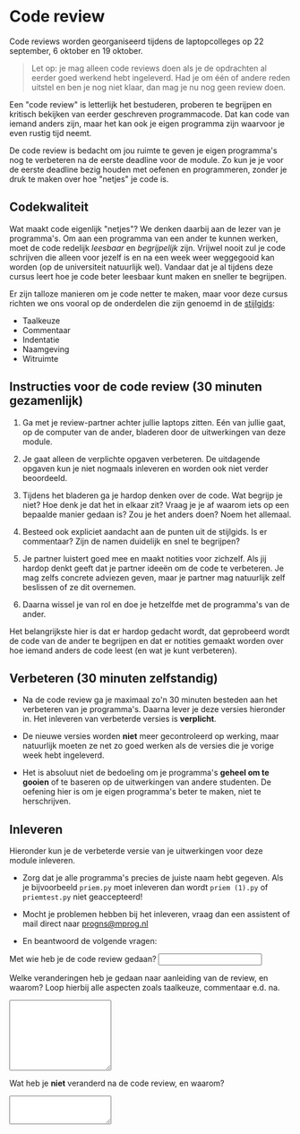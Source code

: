 # Code review

Code reviews worden georganiseerd tijdens de laptopcolleges op 22 september, 6 oktober en 19 oktober.

> Let op: je mag alleen code reviews doen als je de opdrachten al eerder goed werkend hebt ingeleverd. Had je om één of andere reden uitstel en ben je nog niet klaar, dan mag je nu nog geen review doen.

Een "code review" is letterlijk het bestuderen, proberen te begrijpen en kritisch bekijken van eerder geschreven programmacode. Dat kan code van iemand anders zijn, maar het kan ook je eigen programma zijn waarvoor je even rustig tijd neemt.

De code review is bedacht om jou ruimte te geven je eigen programma's nog te verbeteren na de eerste deadline voor de module. Zo kun je je voor de eerste deadline bezig houden met oefenen en programmeren, zonder je druk te maken over hoe "netjes" je code is.

## Codekwaliteit

Wat maakt code eigenlijk "netjes"? We denken daarbij aan de lezer van je programma's. Om aan een programma van een ander te kunnen werken, moet de code redelijk *leesbaar* en *begrijpelijk* zijn. Vrijwel nooit zul je code schrijven die alleen voor jezelf is en na een week weer weggegooid kan worden (op de universiteit natuurlijk wel). Vandaar dat je al tijdens deze cursus leert hoe je code beter leesbaar kunt maken en sneller te begrijpen.

Er zijn talloze manieren om je code netter te maken, maar voor deze cursus richten we ons vooral op de onderdelen die zijn genoemd in de [stijlgids](/python/stijl):

- Taalkeuze
- Commentaar
- Indentatie
- Naamgeving
- Witruimte

## Instructies voor de code review (30 minuten gezamenlijk)

1. Ga met je review-partner achter jullie laptops zitten. Eén van jullie gaat, op de computer van de ander, bladeren door de uitwerkingen van deze module.

2. Je gaat alleen de verplichte opgaven verbeteren. De uitdagende opgaven kun je niet nogmaals inleveren en worden ook niet verder beoordeeld.

3. Tijdens het bladeren ga je hardop denken over de code. Wat begrijp je niet? Hoe denk je dat het in elkaar zit? Vraag je je af waarom iets op een bepaalde manier gedaan is? Zou je het anders doen? Noem het allemaal.

4. Besteed ook expliciet aandacht aan de punten uit de stijlgids. Is er commentaar? Zijn de namen duidelijk en snel te begrijpen?

5. Je partner luistert goed mee en maakt notities voor zichzelf. Als jij hardop denkt geeft dat je partner ideeën om de code te verbeteren. Je mag zelfs concrete adviezen geven, maar je partner mag natuurlijk zelf beslissen of ze dit overnemen.

6. Daarna wissel je van rol en doe je hetzelfde met de programma's van de ander.

Het belangrijkste hier is dat er hardop gedacht wordt, dat geprobeerd wordt de code van de ander te begrijpen en dat er notities gemaakt worden over hoe iemand anders de code leest (en wat je kunt verbeteren).

## Verbeteren (30 minuten zelfstandig)

- Na de code review ga je maximaal zo'n 30 minuten besteden aan het verbeteren van je programma's. Daarna lever je deze versies hieronder in. Het inleveren van verbeterde versies is **verplicht**.

- De nieuwe versies worden **niet** meer gecontroleerd op werking, maar natuurlijk moeten ze net zo goed werken als de versies die je vorige week hebt ingeleverd.

- Het is absoluut niet de bedoeling om je programma's **geheel om te gooien** of te baseren op de uitwerkingen van andere studenten. De oefening hier is om je eigen programma's beter te maken, niet te herschrijven.

## Inleveren

Hieronder kun je de verbeterde versie van je uitwerkingen voor deze module inleveren.

- Zorg dat je alle programma's precies de juiste naam hebt gegeven. Als je bijvoorbeeld `priem.py` moet inleveren dan wordt `priem (1).py` of `priemtest.py` niet geaccepteerd!

- Mocht je problemen hebben bij het inleveren, vraag dan een assistent of mail direct naar <progns@mprog.nl>

- En beantwoord de volgende vragen:

Met wie heb je de code review gedaan?
<input name="form[reviewers]" type="text" required>

Welke veranderingen heb je gedaan naar aanleiding van de review, en waarom? Loop hierbij alle aspecten zoals taalkeuze, commentaar e.d. na.
<textarea name="form[changes]" rows="8" required></textarea>

Wat heb je **niet** veranderd na de code review, en waarom?
<textarea name="form[not_changed]" rows="3" required></textarea>
